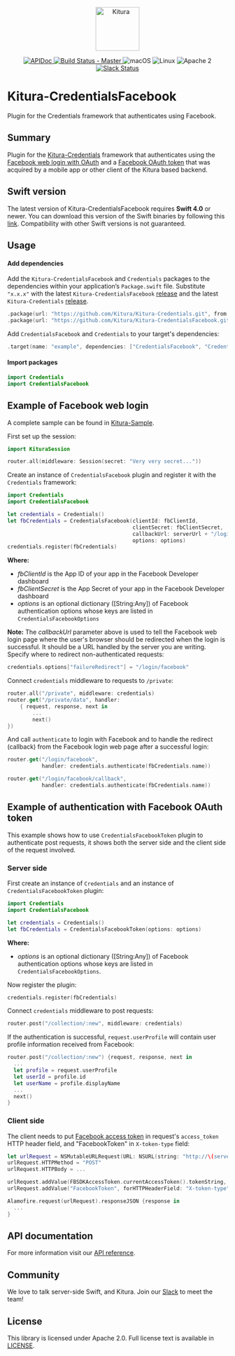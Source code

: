 <p align="center">
    <a href="http://kitura.io/">
        <img src="https://raw.githubusercontent.com/Kitura/Kitura/master/Sources/Kitura/resources/kitura-bird.svg?sanitize=true" height="100" alt="Kitura">
    </a>
</p>


<p align="center">
    <a href="https://kitura.github.io/Kitura-CredentialsFacebook/index.html">
        <img src="https://img.shields.io/badge/apidoc-KituraCredentialsFacebook-1FBCE4.svg?style=flat" alt="APIDoc">
    </a>
    <a href="https://travis-ci.org/Kitura/Kitura-CredentialsFacebook">
    <img src="https://travis-ci.org/Kitura/Kitura-CredentialsFacebook.svg?branch=master" alt="Build Status - Master">
    </a>
    <img src="https://img.shields.io/badge/os-macOS-green.svg?style=flat" alt="macOS">
    <img src="https://img.shields.io/badge/os-linux-green.svg?style=flat" alt="Linux">
    <img src="https://img.shields.io/badge/license-Apache2-blue.svg?style=flat" alt="Apache 2">
    <a href="http://swift-at-ibm-slack.mybluemix.net/">
    <img src="http://swift-at-ibm-slack.mybluemix.net/badge.svg" alt="Slack Status">
    </a>
</p>

# Kitura-CredentialsFacebook

Plugin for the Credentials framework that authenticates using Facebook.

## Summary
Plugin for the [Kitura-Credentials](https://github.com/Kitura/Kitura-Credentials) framework that authenticates using the [Facebook web login with OAuth](https://developers.facebook.com/docs/facebook-login/manually-build-a-login-flow) and a [Facebook OAuth token](https://developers.facebook.com/docs/facebook-login/access-tokens) that was acquired by a mobile app or other client of the Kitura based backend.

## Swift version
The latest version of Kitura-CredentialsFacebook requires **Swift 4.0** or newer. You can download this version of the Swift binaries by following this [link](https://swift.org/download/). Compatibility with other Swift versions is not guaranteed.

## Usage

#### Add dependencies

Add the `Kitura-CredentialsFacebook` and `Credentials` packages to the dependencies within your application’s `Package.swift` file. Substitute `"x.x.x"` with the latest `Kitura-CredentialsFacebook` [release](https://github.com/Kitura/Kitura-CredentialsFacebook/releases) and the latest `Kitura-Credentials` [release](https://github.com/Kitura/Kitura-Credentials/releases).

```swift
.package(url: "https://github.com/Kitura/Kitura-Credentials.git", from: "x.x.x")
.package(url: "https://github.com/Kitura/Kitura-CredentialsFacebook.git", from: "x.x.x")
```

Add `CredentialsFacebook` and `Credentials` to your target's dependencies:

```swift
.target(name: "example", dependencies: ["CredentialsFacebook", "Credentials"]),
```
#### Import packages

```swift
import Credentials
import CredentialsFacebook
```

## Example of Facebook web login
A complete sample can be found in [Kitura-Sample](https://github.com/Kitura/Kitura-Sample).
<br>

First set up the session:

```swift
import KituraSession

router.all(middleware: Session(secret: "Very very secret..."))
```
Create an instance of `CredentialsFacebook` plugin and register it with the `Credentials` framework:

```swift
import Credentials
import CredentialsFacebook

let credentials = Credentials()
let fbCredentials = CredentialsFacebook(clientId: fbClientId,
                                        clientSecret: fbClientSecret,
                                        callbackUrl: serverUrl + "/login/facebook/callback",
                                        options: options)
credentials.register(fbCredentials)
```

**Where:**
   - *fbClientId* is the App ID of your app in the Facebook Developer dashboard
   - *fbClientSecret* is the App Secret of your app in the Facebook Developer dashboard
   - *options* is an optional dictionary ([String:Any]) of Facebook authentication options whose keys are listed in `CredentialsFacebookOptions`

**Note:** The *callbackUrl* parameter above is used to tell the Facebook web login page where the user's browser should be redirected when the login is successful. It should be a URL handled by the server you are writing.
Specify where to redirect non-authenticated requests:
```swift
credentials.options["failureRedirect"] = "/login/facebook"
```

Connect `credentials` middleware to requests to `/private`:

```swift
router.all("/private", middleware: credentials)
router.get("/private/data", handler:
    { request, response, next in
        ...  
        next()
})
```
And call `authenticate` to login with Facebook and to handle the redirect (callback) from the Facebook login web page after a successful login:

```swift
router.get("/login/facebook",
           handler: credentials.authenticate(fbCredentials.name))

router.get("/login/facebook/callback",
           handler: credentials.authenticate(fbCredentials.name))
```

## Example of authentication with Facebook OAuth token

This example shows how to use `CredentialsFacebookToken` plugin to authenticate post requests, it shows both the server side and the client side of the request involved.

### Server side

First create an instance of `Credentials` and an instance of `CredentialsFacebookToken` plugin:

```swift
import Credentials
import CredentialsFacebook

let credentials = Credentials()
let fbCredentials = CredentialsFacebookToken(options: options)
```
**Where:**
- *options* is an optional dictionary ([String:Any]) of Facebook authentication options whose keys are listed in `CredentialsFacebookOptions`.

Now register the plugin:

```swift
credentials.register(fbCredentials)
```

Connect `credentials` middleware to post requests:

```swift
router.post("/collection/:new", middleware: credentials)
```
If the authentication is successful, `request.userProfile` will contain user profile information received from Facebook:

```swift
router.post("/collection/:new") {request, response, next in
  ...
  let profile = request.userProfile
  let userId = profile.id
  let userName = profile.displayName
  ...
  next()
}
```

### Client side
The client needs to put [Facebook access token](https://developers.facebook.com/docs/facebook-login/access-tokens) in request's `access_token` HTTP header field, and "FacebookToken" in `X-token-type` field:

```swift
let urlRequest = NSMutableURLRequest(URL: NSURL(string: "http://\(serverUrl)/collection/\(name)"))
urlRequest.HTTPMethod = "POST"
urlRequest.HTTPBody = ...

urlRequest.addValue(FBSDKAccessToken.currentAccessToken().tokenString, forHTTPHeaderField: "access_token")
urlRequest.addValue("FacebookToken", forHTTPHeaderField: "X-token-type")            

Alamofire.request(urlRequest).responseJSON {response in
  ...
}

```

## API documentation

For more information visit our [API reference](http://kitura.github.io/Kitura-CredentialsFacebook/).

## Community

We love to talk server-side Swift, and Kitura. Join our [Slack](http://swift-at-ibm-slack.mybluemix.net/) to meet the team!

## License

This library is licensed under Apache 2.0. Full license text is available in [LICENSE](https://github.com/Kitura/Kitura-CredentialsFacebook/blob/master/LICENSE.txt).
